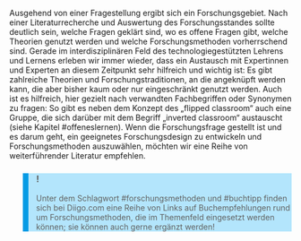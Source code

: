 Ausgehend von einer Fragestellung ergibt sich ein Forschungsgebiet. Nach einer Literaturrecherche und Auswertung des Forschungsstandes sollte deutlich sein, welche Fragen geklärt sind, wo es offene Fragen gibt, welche Theorien genutzt werden und welche Forschungsmethoden vorherrschend sind. Gerade im interdisziplinären Feld des technologiegestützten Lehrens und Lernens erleben wir immer wieder, dass ein Austausch mit Expertinnen und Experten an diesem Zeitpunkt sehr hilfreich und wichtig ist: Es gibt zahlreiche Theorien und Forschungstraditionen, an die angeknüpft werden kann, die aber bisher kaum oder nur eingeschränkt genutzt werden. Auch ist es hilfreich, hier gezielt nach verwandten Fachbegriffen oder Synonymen zu fragen: So gibt es neben dem Konzept des „flipped classroom“ auch eine Gruppe, die sich darüber mit dem Begriff „inverted classroom“ austauscht (siehe Kapitel #offeneslernen). Wenn die Forschungsfrage gestellt ist und es darum geht, ein geeignetes Forschungsdesign zu entwickeln und Forschungsmethoden auszuwählen, möchten wir eine Reihe von weiterführender Literatur empfehlen.

<blockquote style="background: #B3E5FC; border-left: 10px solid #039BE5">

### !

Unter dem Schlagwort #forschungsmethoden und #buchtipp finden sich bei Diigo.com eine Reihe von Links auf Buchempfehlungen rund um Forschungsmethoden, die im Themenfeld eingesetzt werden können; sie können auch gerne ergänzt werden!

</blockquote>
